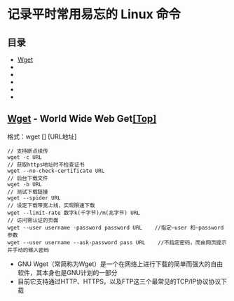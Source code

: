 # 记录平时常用易忘的 Linux 命令
## 目录
* [Wget](#wget---world-wide-web-get-top)<br/>
* []()<br/>
* []()<br/>
* []()<br/>
* []()<br/>
* []()<br/>

## [Wget](./LinuxCommand/wget.txt) - World Wide Web Get[[Top]](#目录)

格式：wget []  [URL地址]
``` shell
// 支持断点续传
wget -c URL
// 获取https地址时不检查证书
wget --no-check-certificate URL
// 后台下载文件
wget -b URL
// 测试下载链接
wget --spider URL
// 设定下载带宽上线，实现限速下载
wget --limit-rate 数字k(千字节)/m(兆字节) URL
// 访问需认证的页面
wget --user username -password password URL    //指定–user 和–password参数
wget --user username --ask-password pass URL    //不指定密码，而由网页提示并手动的输入密码
```
* GNU Wget（常简称为Wget）是一个在网络上进行下载的简单而强大的自由软件，其本身也是GNU计划的一部分
* 目前它支持通过HTTP、HTTPS，以及FTP这三个最常见的TCP/IP协议协议下载

